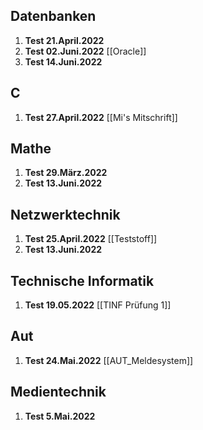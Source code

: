 ## Datenbanken
 1. **Test 21.April.2022** 
 2. **Test 02.Juni.2022** [[Oracle]]
 3. **Test 14.Juni.2022**

## C
 1. **Test 27.April.2022** [[Mi's Mitschrift]]

## Mathe
 1. **Test 29.März.2022**
 2. **Test 13.Juni.2022**

## Netzwerktechnik
 1. **Test 25.April.2022** [[Teststoff]]
 2. **Test 13.Juni.2022**

## Technische Informatik
1. **Test 19.05.2022** [[TINF Prüfung 1]]

## Aut
1. **Test 24.Mai.2022** [[AUT_Meldesystem]]

## Medientechnik
1. **Test 5.Mai.2022**